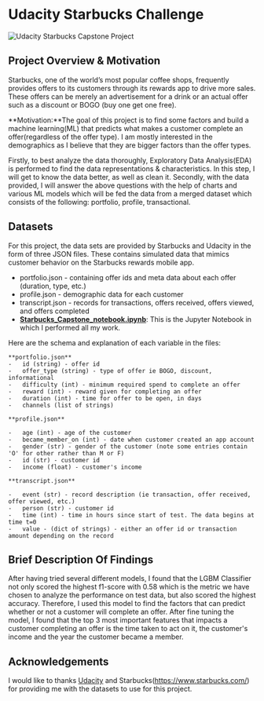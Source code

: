 # Udacity Starbucks Challenge

![Udacity Starbucks Capstone Project](https://user-images.githubusercontent.com/92649864/160221843-51d09d02-2267-4dba-b5bb-08536f6ad8e0.png)

## Project Overview & Motivation
Starbucks, one of the world’s most popular coffee shops, frequently provides offers to its customers through its rewards app to drive more sales. These offers can be merely an advertisement for a drink or an actual offer such as a discount or BOGO (buy one get one free).

**Motivation:**The goal of this project is to find some factors and build a machine learning(ML) that predicts what makes a customer complete an offer(regardless of the offer type). I am mostly interested in the demographics as I believe that they are bigger factors than the offer types.

Firstly, to best analyze the data thoroughly, Exploratory Data Analysis(EDA) is performed to find the data representations & characteristics. In this step, I will get to know the data better, as well as clean it. Secondly, with the data provided, I will answer the above questions with the help of charts and various ML models which will be fed the data from a merged dataset which consists of the following: portfolio, profile, transactional.

## Datasets
For this project, the data sets are provided by Starbucks and Udacity in the form of three JSON files. These contains simulated data that mimics customer behavior on the Starbucks rewards mobile app.
-   portfolio.json - containing offer ids and meta data about each offer (duration, type, etc.)
-   profile.json - demographic data for each customer
-   transcript.json - records for transactions, offers received, offers viewed, and offers completed
-   **[Starbucks_Capstone_notebook.ipynb](https://github.com/Mr-Chang95/Udacity-Starbucks-Challenge/blob/master/Starbucks_Capstone_notebook.ipynb)**: This is the Jupyter Notebook in which I performed all my work.

Here are the schema and explanation of each variable in the files:
~~~~~
**portfolio.json**
-   id (string) - offer id
-   offer_type (string) - type of offer ie BOGO, discount, informational
-   difficulty (int) - minimum required spend to complete an offer
-   reward (int) - reward given for completing an offer
-   duration (int) - time for offer to be open, in days
-   channels (list of strings)

**profile.json**

-   age (int) - age of the customer
-   became_member_on (int) - date when customer created an app account
-   gender (str) - gender of the customer (note some entries contain 'O' for other rather than M or F)
-   id (str) - customer id
-   income (float) - customer's income

**transcript.json**

-   event (str) - record description (ie transaction, offer received, offer viewed, etc.)
-   person (str) - customer id
-   time (int) - time in hours since start of test. The data begins at time t=0
-   value - (dict of strings) - either an offer id or transaction amount depending on the record
~~~~~
## Brief Description Of Findings
After having tried several different models, I found that the LGBM Classifier not only scored the highest f1-score with 0.58 which is the metric we have chosen to analyze the performance on test data, but also scored the highest accuracy. Therefore, I used this model to find the factors that can predict whether or not a customer will complete an offer. After fine tuning the model, I found that the top 3 most important features that impacts a customer completing an offer is the time taken to act on it, the customer's income and the year the customer became a member.

## Acknowledgements
I would like to thanks [Udacity](https://www.udacity.com/) and Starbucks(https://www.starbucks.com/) for providing me with the datasets to use for this project.
